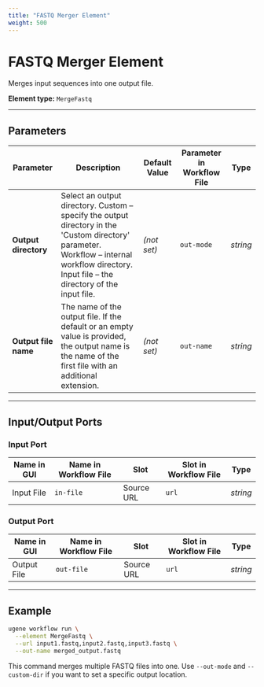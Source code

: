 ```yaml
---
title: "FASTQ Merger Element"
weight: 500
---
```


# FASTQ Merger Element

Merges input sequences into one output file.

**Element type:** `MergeFastq`

---

## Parameters

| **Parameter**        | **Description**                                                                                                                                                                             | **Default Value** | **Parameter in Workflow File** | **Type** |
|----------------------|---------------------------------------------------------------------------------------------------------------------------------------------------------------------------------------------|-------------------|--------------------------------|----------|
| **Output directory** | Select an output directory. Custom – specify the output directory in the 'Custom directory' parameter. Workflow – internal workflow directory. Input file – the directory of the input file. | *(not set)*       | `out-mode`                     | _string_ |
| **Output file name** | The name of the output file. If the default or an empty value is provided, the output name is the name of the first file with an additional extension.                                      | *(not set)*       | `out-name`                     | _string_ |

---

## Input/Output Ports

### Input Port

| **Name in GUI** | **Name in Workflow File** | **Slot**   | **Slot in Workflow File** | **Type** |
|-----------------|---------------------------|------------|---------------------------|----------|
| Input File      | `in-file`                 | Source URL | `url`                     | _string_ |

### Output Port

| **Name in GUI** | **Name in Workflow File** | **Slot**   | **Slot in Workflow File** | **Type** |
|-----------------|---------------------------|------------|---------------------------|----------|
| Output File     | `out-file`                | Source URL | `url`                     | _string_ |

---

## Example

```bash
ugene workflow run \
  --element MergeFastq \
  --url input1.fastq,input2.fastq,input3.fastq \
  --out-name merged_output.fastq
```

This command merges multiple FASTQ files into one. Use `--out-mode` and `--custom-dir` if you want to set a specific output location.